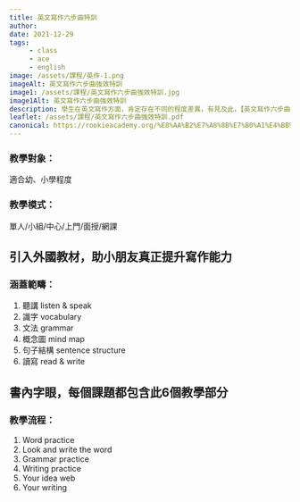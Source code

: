 ```yaml
---
title: 英文寫作六步曲特訓
author:
date: 2021-12-29
tags: 
     - class
     - ace
     - english
image: /assets/課程/英作-1.png
imageAlt: 英文寫作六步曲強效特訓
image1: /assets/課程/英文寫作六步曲強效特訓.jpg
image1Alt: 英文寫作六步曲強效特訓
description: 學生在英文寫作方面，肯定存在不同的程度差異，有見及此，【英文寫作六步曲拔尖計劃】引入外國教材，適合勇於挑戰自我的小勇士，真正提升寫作能力，範圍涵蓋聽講、識字、文法、概念圖、句子結構、讀寫。課程先鞏固學生已有知識，讓學生增加識字量及學會組織意念，針對小一、二學生「看圖作文」及「記敍文」等弱項傳授寫作技巧，時間、地點、人物、事情、感受、領悟道理、生活主題學習字詞、師資優良、擁有十多年教書經驗日校中文科老師，師生互動性高、學習有趣味，亦都可以遵從家長建議傳統學習模式教法。
leaflet: /assets/課程/英文寫作六步曲強效特訓.pdf
canonical: https://rookieacademy.org/%E8%AA%B2%E7%A8%8B%E7%B0%A1%E4%BB%8B/%E8%8B%B1%E6%96%87%E5%AF%AB%E4%BD%9C%E5%85%AD%E6%AD%A5%E6%9B%B2%E7%89%B9%E8%A8%93/
---
```


### 教學對象：

適合幼、小學程度

### 教學模式：

單人/小組/中心/上門/面授/網課

## 引入外國教材，助小朋友真正提升寫作能力

### 涵蓋範疇：

1. 聽講 listen & speak 
2. 識字 vocabulary 
3. 文法 grammar 
4. 概念圖 mind map
5. 句子結構 sentence structure 
6. 讀寫 read & write


## 書內字眼，每個課題都包含此6個教學部分

### 教學流程：

1. Word practice
2. Look and write the word
3. Grammar practice
4. Writing practice
5. Your idea web
6. Your writing

<br><br>